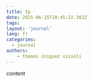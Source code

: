 ```yaml
---
title: tp
date: 2025-06-25T10:45:22.382Z
tags:
layout: 'journal'
lang: fr
categories: 
  - journal
authors:
    - thomas iniguez visioli
---
```

content 